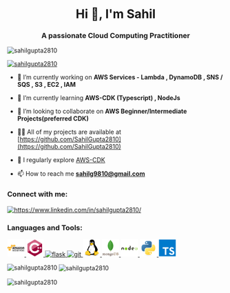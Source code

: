 <h1 align="center">Hi 👋, I'm Sahil</h1>
<h3 align="center">A passionate Cloud Computing Practitioner</h3>

<p align="left"> <img src="https://komarev.com/ghpvc/?username=sahilgupta2810&label=Profile%20views&color=0e75b6&style=flat" alt="sahilgupta2810" /> </p>

<p align="left"> <a href="https://github.com/ryo-ma/github-profile-trophy"><img src="https://github-profile-trophy.vercel.app/?username=sahilgupta2810" alt="sahilgupta2810" /></a> </p>

- 🔭 I’m currently working on **AWS Services - Lambda , DynamoDB , SNS / SQS , S3 , EC2 , IAM**

- 🌱 I’m currently learning **AWS-CDK (Typescript) , NodeJs**

- 👯 I’m looking to collaborate on **AWS Beginner/Intermediate Projects(preferred CDK)**

- 👨‍💻 All of my projects are available at [https://github.com/SahilGupta2810](https://github.com/SahilGupta2810)

- 📝 I regularly explore [AWS-CDK](AWS-CDK)

- 📫 How to reach me **sahilg9810@gmail.com**

<h3 align="left">Connect with me:</h3>
<p align="left">
<a href="https://linkedin.com/in/https://www.linkedin.com/in/sahilgupta2810/" target="blank"><img align="center" src="https://raw.githubusercontent.com/rahuldkjain/github-profile-readme-generator/master/src/images/icons/Social/linked-in-alt.svg" alt="https://www.linkedin.com/in/sahilgupta2810/" height="30" width="40" /></a>
</p>

<h3 align="left">Languages and Tools:</h3>
<p align="left"> <a href="https://aws.amazon.com" target="_blank" rel="noreferrer"> <img src="https://raw.githubusercontent.com/devicons/devicon/master/icons/amazonwebservices/amazonwebservices-original-wordmark.svg" alt="aws" width="40" height="40"/> </a> <a href="https://www.w3schools.com/cpp/" target="_blank" rel="noreferrer"> <img src="https://raw.githubusercontent.com/devicons/devicon/master/icons/cplusplus/cplusplus-original.svg" alt="cplusplus" width="40" height="40"/> </a> <a href="https://flask.palletsprojects.com/" target="_blank" rel="noreferrer"> <img src="https://www.vectorlogo.zone/logos/pocoo_flask/pocoo_flask-icon.svg" alt="flask" width="40" height="40"/> </a> <a href="https://git-scm.com/" target="_blank" rel="noreferrer"> <img src="https://www.vectorlogo.zone/logos/git-scm/git-scm-icon.svg" alt="git" width="40" height="40"/> </a> <a href="https://www.linux.org/" target="_blank" rel="noreferrer"> <img src="https://raw.githubusercontent.com/devicons/devicon/master/icons/linux/linux-original.svg" alt="linux" width="40" height="40"/> </a> <a href="https://www.mongodb.com/" target="_blank" rel="noreferrer"> <img src="https://raw.githubusercontent.com/devicons/devicon/master/icons/mongodb/mongodb-original-wordmark.svg" alt="mongodb" width="40" height="40"/> </a> <a href="https://nodejs.org" target="_blank" rel="noreferrer"> <img src="https://raw.githubusercontent.com/devicons/devicon/master/icons/nodejs/nodejs-original-wordmark.svg" alt="nodejs" width="40" height="40"/> </a> <a href="https://www.python.org" target="_blank" rel="noreferrer"> <img src="https://raw.githubusercontent.com/devicons/devicon/master/icons/python/python-original.svg" alt="python" width="40" height="40"/> </a> <a href="https://www.typescriptlang.org/" target="_blank" rel="noreferrer"> <img src="https://raw.githubusercontent.com/devicons/devicon/master/icons/typescript/typescript-original.svg" alt="typescript" width="40" height="40"/> </a> </p>

<p><img align="left" src="https://github-readme-stats.vercel.app/api/top-langs?username=sahilgupta2810&show_icons=true&locale=en&layout=compact" alt="sahilgupta2810" /></p>

<p>&nbsp;<img align="center" src="https://github-readme-stats.vercel.app/api?username=sahilgupta2810&show_icons=true&locale=en" alt="sahilgupta2810" /></p>

<p><img align="center" src="https://github-readme-streak-stats.herokuapp.com/?user=sahilgupta2810&" alt="sahilgupta2810" /></p>
